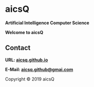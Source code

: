 # aicsQ

**Artificial Intelligence Computer Science**

**Welcome to aicsQ**

## Contact

**URL: [aicsq.github.io](https://aicsq.github.io)**

**E-Mail: [aicsq.github@gmai.com](https://aicsq.github@gmai.com)**

Copyright © 2019 aicsQ
